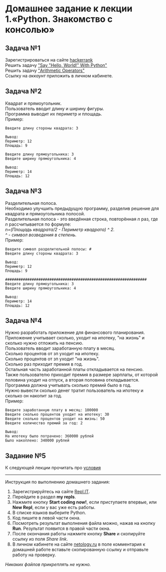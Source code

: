 # Домашнее задание к лекции 1.«Python. Знакомство с консолью»

## Задача №1
Зарегистрироваться на сайте [hackerrank](https://www.hackerrank.com)  
Решить задачу ["Say "Hello, World!" With Python"](https://www.hackerrank.com/challenges/py-hello-world/problem)  
Решить задачу ["Arithmetic Operators"](https://www.hackerrank.com/challenges/python-arithmetic-operators/problem)  
Ссылку на *аккаунт* приложить в личном кабинете. 

## Задача №2
Квадрат и прямоугольник.  
Пользователь вводит длину и ширину фигуры.   
Программа выводит их периметр и площадь.  
Пример:
```
Введите длину стороны квадрата: 3

Вывод:
Периметр: 12
Площадь: 9

Введите длину прямоугольника: 3
Введите ширину прямоугольника: 4

Вывод:
Периметр: 14
Площадь: 12
```

## Задача №3
Разделительная полоса.  
Необходимо улучшить предыдущую программу, разделив решение для квадрата и прямоугольника полосой.  
Разделительная полоса - это введённая строка, повторённая _n_ раз, где _n_ рассчитывается по формуле:  
_n=(Площадь квадрата/2 - Периметр квадрата) ^ 2._  
_^ - символ возведения в степень._  
Пример:
```
Введите символ разделительной полосы: #
Введите длину стороны квадрата: 3

Вывод:
Периметр: 12
Площадь: 9

################################################################
Введите длину прямоугольника: 3
Введите ширину прямоугольника: 4

Вывод:
Периметр: 14
Площадь: 12
```

## Задача №4
Нужно разработать приложение для финансового планирования.  
Приложение учитывает сколько, уходит на ипотеку, "на жизнь" и сколько нужно отложить на пенсию.  
Пользователь вводит заработанную плату в месяц.  
Сколько процентов от зп уходит на ипотеку.  
Сколько процентов от зп уходит "на жизнь".  
Сколько раз приходит премия в год.  
Остальная часть заработанной платы откладывается на пенсию.  
Также пользователю приходит премия в размере зарплаты, от которой половина уходит на отпуск, а вторая половина откладывается.  
Программа должна учитывать сколько премий было в год.  
Нужно вывести сколько денег тратит пользователь на ипотеку и сколько он накопит за год.  
Пример:  
```
Введите заработанную плату в месяц: 100000
Введите сколько процентов уходит на ипотеку: 30
Введите сколько процентов уходит на жизнь: 50
Введите количество премий за год: 2

Вывод:
На ипотеку было потрачено: 360000 рублей
Было накоплено: 340000 рублей
```

## Задание №5
К следующей лекции прочитать про [условия](https://foxford.ru/wiki/informatika/uslovnaya-instruktsiya-v-python)

---
Инструкция по выполнению домашнего задания:

1. Зарегистрируйтесь на сайте [Repl.IT](https://repl.it/).
2. Перейдите в раздел **my repls**.
3. Нажмите кнопку **Start coding now!**, если приступаете впервые, или **New Repl**, если у вас уже есть работы.
4. В списке языков выберите Python.
5. Код пишите в левой части окна.
6. Посмотреть результат выполнения файла можно, нажав на кнопку **Run**. Результат появится в правой части окна.
7. После окончания работы нажмите кнопку **Share** и скопируйте ссылку из поля *Share link*.
8. В личном кабинете на сайте [netology.ru](http://netology.ru/) в поле комментария к домашней работе вставьте скопированную ссылку и отправьте работу на проверку.

*Никаких файлов прикреплять не нужно.*
